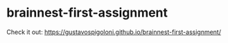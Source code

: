 # brainnest-first-assignment
Check it out: https://gustavospigoloni.github.io/brainnest-first-assignment/
